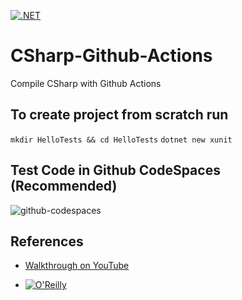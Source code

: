 [![.NET](https://github.com/nogibjj/CSharp-Github-Actions/actions/workflows/dotnet.yml/badge.svg)](https://github.com/nogibjj/CSharp-Github-Actions/actions/workflows/dotnet.yml)

# CSharp-Github-Actions
Compile CSharp with Github Actions

## To create project from scratch run

`mkdir HelloTests && cd HelloTests`
`dotnet new xunit`

## Test Code in Github CodeSpaces (Recommended)

![github-codespaces](https://user-images.githubusercontent.com/58792/174192616-c8522a52-e0e0-46b8-b74b-438dfb9a2f9e.png)


## References

* [Walkthrough on YouTube](https://youtu.be/6OkcNWGA6FY)

* [![O'Reilly](https://learning.oreilly.com/covers/urn:orm:video:06172022VIDEOPAIML/400w/)](https://learning.oreilly.com/videos/continuous-integration-c/06172022VIDEOPAIML/ "Compile CSharp with Github Actions")

  
